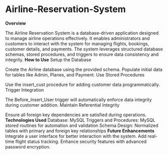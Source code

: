 # Airline-Reservation-System
**Overview**

The Airline Reservation System is a database-driven application designed to manage airline operations effectively. It enables administrators and customers to interact with the system for managing flights, bookings, customer details, and payments. The system leverages structured database schemas, stored procedures, and triggers to ensure data consistency and integrity.
**How to Use**
Setup the Database

Create the Airline database using the provided schema.
Populate initial data for tables like Admin, Planes, and Payment.
Use Stored Procedures

Use the insert_cust procedure for adding customer data programmatically.
Trigger Integration

The Before_Insert_User trigger will automatically enforce data integrity during customer addition.
Maintain Referential Integrity

Ensure all foreign key dependencies are satisfied during operations.
**Technologies Used**
Database: MySQL
Triggers and Procedures: MySQL stored routines for automation and validation
Schema Design: Normalized tables with primary and foreign key relationships
**Future Enhancements**
Integrate a user interface for better interaction with the system.
Add real-time flight status tracking.
Enhance security features with advanced password encryption.
